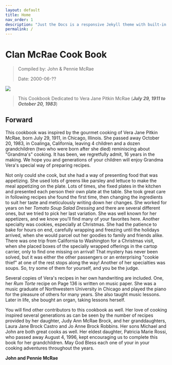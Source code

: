 ```yaml
---
layout: default
title: Home
nav_order: 1
description: "Just the Docs is a responsive Jekyll theme with built-in search that is easily customizable and hosted on GitHub Pages."
permalink: /
---
```


# Clan McRae Cook Book

> Compiled by: John & Pennie McRae
>
> Date: 2000-06-??

![](media\image1.png)

> This Cookbook Dedicated to Vera Jane Pitkin McRae (***July 29, 1911 to October 20, 1983***)

## Forward

This cookbook was inspired by the gourmet cooking of Vera Jane Pitkin McRae, born July 29, 1911, in Chicago, Illinois.
She passed away October 20, 1983, in Coalinga, California, leaving 4 children and a dozen grandchildren
(two who were born after she died) reminiscing about "Grandma's" cooking. It has been, we regretfully admit,
16 years in the making.
We hope you and generations of your children will enjoy Grandma Vera's special way of preparing recipes.

Not only could she cook, but she had a way of presenting food that was appetizing.
She used lots of greens like parsley and lettuce to make the meal appetizing on the plate.
Lots of times, she fixed plates in the kitchen and presented each person their own plate at the table.
She took great care in following recipes she found the first time, then changing the ingredients to
suit her taste and meticulously writing down her changes. She worked for years on her
*Tomato Soup Salad Dressing* and there are several different ones, but we tried to pick her last
variation. She was well known for her appetizers, and we know you'll find many of your favorites here.
Another specialty was cookies, especially at Christmas. She had the patience to bake for hours on end,
carefully wrapping and freezing until the holidays arrived, when she would parcel out her goodies to
family and friends alike. There was one trip from California to Washington for a Christmas visit, when she
placed boxes of the specially wrapped offerings in the cartop carrier, only to find one missing on arrival!
That mystery has never been solved, but it was either the other passengers or an enterprising "cookie thief"
at one of the rest stops along the way! Another of her specialties was soups. So, try some of them for yourself,
and you be the judge.

Several copies of Vera's recipes in her own handwriting are included. One, her *Rum Torte* recipe on
Page 136 is written on music paper. She was a music graduate of Northwestern University in Chicago and played
the piano for the pleasure of others for many years. She also taught music lessons.
Later in life, she bought an organ, taking lessons herself.

You will find other contributors to this cookbook as well. Her love of cooking inspired several generations
as can be seen by the number of recipes provided by her daughter, Judy Ann McRae Brock, and her
granddaughters, Laura Jane Brock Castro and Jo Anne Brock Robbins. Her sons Michael and John are
both great cooks as well. Her eldest daughter, Patricia Marie Rossi, who passed away August 4, 1996,
kept encouraging us to complete this book for her grandchildren. May God Bless each one of your in your
cooking adventures throughout the years.

**John and Pennie McRae**